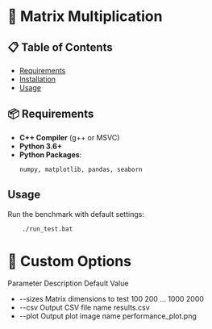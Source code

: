 # 🚀 Matrix Multiplication 


## 📋 Table of Contents
- [Requirements](#-requirements)
- [Installation](#-installation)
- [Usage](#-usage)


## 📦 Requirements
- **C++ Compiler** (g++ or MSVC)
- **Python 3.6+**
- **Python Packages**:
  ```bash
  numpy, matplotlib, pandas, seaborn

## Usage
Run the benchmark with default settings:
  ```bash
      ./run_test.bat
  ```

# 🔧 Custom Options
Parameter	Description	Default Value
-  --sizes	Matrix dimensions to test	100 200 ... 1000 2000
-  --csv	Output CSV file name	results.csv
-  --plot	Output plot image name	performance_plot.png
